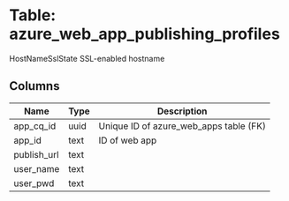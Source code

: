 
# Table: azure_web_app_publishing_profiles
HostNameSslState SSL-enabled hostname
## Columns
| Name        | Type           | Description  |
| ------------- | ------------- | -----  |
|app_cq_id|uuid|Unique ID of azure_web_apps table (FK)|
|app_id|text|ID of web app|
|publish_url|text||
|user_name|text||
|user_pwd|text||
